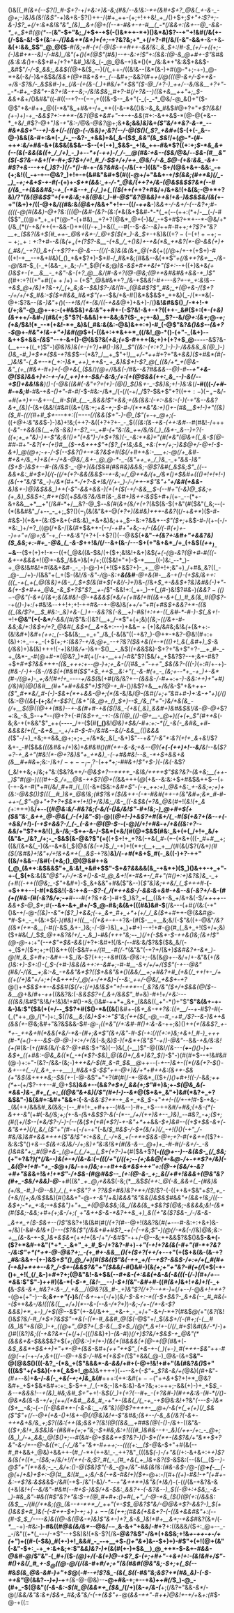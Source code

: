 ()&((*_#(&+(--$?()_#-$+?-*+/_+&:+)&-&;(#&/--&!&:-*+(&#+$+?_@&(_+-&-_-@+;-)&)&(&!(&$"-+_)&+&-$?()++-/(#+_++-(+;+!++&!_+_/()+$+;_$+"+:$?+;-&-)$?_+(/+:&*&!&"&"_(&)__&+(@+((--*-#&+-+-#__(_-*(/&&+:(&+--@_-&&-*_+_$+#(@(*--_(__&"-$+"&;_/+$+-+$(-()&*++-*+)()&*&)$?--+"+!&#(/&(+-(/-$&-&!-$+(&:_+-/()&&+*(&+)+(+;_-+?&?&;+*_+(/+?-#(/&/(-&"-&&+__-&-+&__-&(+:&&_$$"_@_@($__-#_(&;+#-(+(-@($-++#++-&&!&:_&_$+:_/_#-$_(+/-+((+;-(-)&#+*--&)-/-#&)_/&"(+()(*(@$"(#&)--+-&:+!$"+:(&&:(@-&_@+#+-$"&#&(&:&:&(_)+-&$+#+/+?+"&#_)&!&_(-_@_@&-+)&*()(*_/&:&*+"&:&$+&&$-_&#$"_/-/-$_&&;_&&$((_@+&($_--)(/(_++-/((&!&--(&*(&-)+#(@-*+;-+-)_@-*+&(-&/-)&+&$&*_(&&_+(@+#&+&+-_(--*&#+;-&&?(#+*_+(/_@(((@-&+/-$++&-+/&-$?&/-_&$&#-)+_(/&-(+(&-(_)+#&/+"+$&"($-@_/+?-)_++/--&/&&__+?+"-_-*-#+_-$&"+-&?+!&-+$-$&;-/&!&$&;_#+?-#(/+?&--)((&+&__++"+;_$-&&+&*+/()&#&"((-#((--+?--($--_(+$(((&-$--_&+"(-_(-_-*_@&/-@_&()+"($-@$"+&-#++_@((-*&"&_+#&+-/+_++((-&-*&(()&:-&_&_#&$_#_@+?+"_+$?(&&!(+-)+)-+_-&&$?+:-++*-(&?(@&+&#+"-+-+-&&_(#+:-&++&$-*(@-@(+&--*_+&/_#$?-@+"_)&-+"&:-/_@&-_@&?_@+;&__+&;&&_)&)_&+*(_$"&/+*&?-&-*_--#&*&$+"--+)-&_+(/_-(((@-(-/&&_)+;&?(_-_-/_-_@($()(_$?_+&#+*($-(+(-_&--@-)&&(&-#+:&*(-_/-_--&?-_+&&)+&(_&-($_$_&&"(&_$&!_/+(_@-*-_(#-++_+:&/+#&_-&+(&$&(&$&--$--(+(-+)_$&$-_+!&_++-#&*$?((+:+;_$-*&_&+(--(&(-&&(&((+_/_/+)_-_)+--*+(-++)-/_/-__@(#&:+&--($&/_@&/--_$&-(#__&"($(_-*$?&-+&+!(*-#+;$?_$+/+!_#_/-$_$+/+/++_@&/-/-&_$_@-_(+&:&&_-&+-#$?+&---++(_)$?-)(*_/-*()-#-_+*-(&?&#&*-$($-/&(-+-)((&"-$+/(@&+&+-&&:_-+(+;&!((_-+-+--@&?_)+!+-+(&#&"&#+$(#((-@+/+"&&+-+/_$(&&;(#+*&)(/_-_)_-+;+&+$-+-#(_-(+)+*-$+*(&&:_+-/-*_@&/(++?+/&-(@&$&*_$$?&*(--#(/(&_-+(&&&#&;-+_(-*&--+_(-/_)+(_(($(++(+_+?+#&/+/&+&!(+&(&;-@+*+?&)_/$?$"(&(@&$$"+(+*&:&;+&(@&:_)-#-@$"&?_@&_&)++&!+&-)&$&$&/(&(_+-+"(&+)+/((-@+&_/((_#&:&_(@&+_/&&+"+!+--((/_-++_&__-)&_&+-/-&+/-(--&?+;_#_-((((-@(#(&&)-@+?&:(((@-(&#-(&?-(&:(*_&(&+$&#-*-*(_+(--(++:(*+/-__(-/-#($$"_((@+*_+_+(*(@-*-(+#&)__+?+?(@&*_@+(-)&/_-+$+#$?+*+--*-@&/+*(/&_(*(/-+&/++(+-&&-()+*(((/-+_)+&((_--#(--$_-&:--&)_++#-#+*+;+?$?+"&?__+_($&?(&+$(#_++-_@&+&*-/_@+$(*_$(*_)-&_$+-_+&)&(($+?-(-(+!+-+;--+;_-+:+:$?+#-_-&(_&_($+_+(+($?$?-&__-(+&_/_+()&)+-+&(*&_+*&?(*-@-&&(+)+(_#&/_-+?()_&+(-+$?$?+$-@-&---((/(-&)&(&(_&+*_@(+&*(+(_(/_@+/+-+(+$+)-#((+!-+__--+&+#&)(_()_+&*$?+)-$+#-/_#&*&;(#&&--&(+*$"_+(/&++?&+__-/&--@_/&#-$_(-_+(&&-_+_&;-/-*_$_@($+$&;_@_)&-&$+#++&!+"($+:--_+((+)&+&*(+()&$+-(+__&__-_+&"-&-(+?_@__&/(#-&+?(@-@&;(@+*&#&#&+&&-*_)$"(*(#+:+?((+"+#($(++/+)-(+$$"_@&#&*+?_/&-+$&*&!-#+---&?+-+_+:&!&*-_-+&$_@+/&)+?&-+/_(+_&;&--$&)$?-/&!(#-_(@&#$?$"_#&;_+(@+&-/($+?-/+/+/+$_#&:-$($+#&&_#&*$"($+$-_-$&/+&-#()&*&$&$+_++&)(_-/(*-*&(-@+:$?&--*(&-*_)&"+(_)(_--+!&/(*-(&/((-+&&_@+)+&+)-/(__)&!_&_#&$()_/-*+!-*(/+;&"-@_@+-+:-(+#&$&)_+&:&"_++#+-(-$?&!-&+-+?((++-_&#($+:(*-_(+&)(&+_++_/-_&#-/(#&(+;$"$?(-&&&)++-&&;&?($-_+;+-&)__$?--&/_@+:(&+;_@_-+;(+&/_$&!(*_--*(+&!-*+_&)&(_#&:&(&:-@&)&++:+)-#_(-@$"&?_&()&$--(&+?-$_@+-_#&"+!&-+"+)&#(@_$+(-((&+:+*&++*_((/&!_@-*()-(+"-_(&+)--&++$+&&_-(&_$"--+-&+()-@(&$?&(_+&;(+_$-#+++(&;+)+(+?+$_@----__-&$?&-(__+--+((_+)$"-)_@&)&)&(+-_/+?_)+#()-)&)__$"((&:-(+:+?_)-)-)-/&&&&_&(@_)-)()&_-#_)+$+*($&-+?&$_$--(*&?_/__+_$"+!_)__+/-*++_#+?+"&+_&&)($+#&*(#(-_)&!&"-(_&+--*(_+:-)&*_++)_++&-_+_&)&$+!-*$?_@(_((&/+*_+(@&-&"_(+_(#&+-#+)+(-@+&(_($&*_/_)(@+/_/&_&(-/_#&*--&?_#&&&--@_)-#__--+"+&-@($&)&&+)+:-+-/+/_++)++-$&/_-&:&;_/+:(+(@_$&&(++:_&_--)-&(/--+$()+&&!&&___)()-(-@&_((&#(-&"+?+!+)-_(@()_$()&+-_-$&)&;+!-)&:&*(/__-#(((_-/+#_-_#-_+_&;_#__-#&-+_&-()+"-#-#_/-$-#&:-/&*_/(-(/(-+/_/$?-$&+$"+?($(++:-)(-_+-$&/-*+#(++)+_--&+--(__#-$(#_(__-_&&&!$"+&&;+(_&(&&:(-+:-&&:-(-)(-+"&--&&?&+_(&)(*-(&+(&&!(#&#((&+(/&:+;+*&-+;-$-#-/(*+*&"&:+)()+-(#&__$+!-)+"((&)($_#-((/(#+#_$+-_--++:_$((-$_---(/(&&(_$+"-)-@_($"(+-+_@+;(*-((*+*_@+:&"&&_$-)-)&)+!&;(++?-&((+?+?+-_-_$(*((&:(&-+&-(++:_&_#-*-#(#&!-/+++(-*&"-+&&_(&(__+/&-&_&)+-$?_--_+#-(+"&:(&_++/&/&(_)_(&*-_&--)+?(-((+;+_+"&)-)+-$"&;&!()+"(+&"_)-/+$+?&)(-_-&:++&)+"(#(*&"(@&+((_&-$(@-#_#-#+"-_&?(+-(+!_)_#__($-+&+++$"+($?_(+!&;&&_+&:(++/+;-)&$_@+/-@+!-$-&+)_@(@+;-+-/-$(--$&?()+-+:&?&$+#($(/+#++&:-___+:-@(/+_&#-#+&+/&_+)+&(+-/+&-@&/_&+-_@_@-*-_-(&"++_+_/_)&_-_+"&&-)&"($+$-)&$+--#-(&/&$-_-@+)(&($&#(#&#&)&&&;-@$?&#(_&$&;$"_((--&&*&:_#+$+)(/(-((_/+(+?-&&(_&&$--+-&;+/_@++&/(+_/&*()+$&#+((_()+!+!+!-)(_&_(-+"&/$"&_-)-/&*(#+*-/+?-&+!&/(/+-_)-/-/++-*$"&"+"__+/&#(+&&-___&)&+-)_@_)&$&&_)++(-$"-&&+&_&-_)(+(+($(-+/-&&__$-_(--#+"(-&)_@_$&;+(+_&)_$&$+:_#+*($(*(+_$&/&?&/&#(&-_&#+)&++:&$_$+#+/(+-_--(*+-&+&&__+*__+"(/&#-*+/__&?-@_$_-_-_&(#_(_&+(&/+(+?_(&$(&-$(+&"(#($&"(_&;--(-(*(&&#&"_/+--_-_+;_$$?()(-_)($&(&"&+-@_$(+$?+)(*&#&)+*++-&&?_((/-+_&+*_)($-#-#&$-)(+&+-(&:($+&+(-#&:&)_+&+&)&;++_$--&:+?&&+*--$"($+;+*&$-#-/(+-(-/-*&:_)+/+?_((@(/+&-/(&(#+$&++-(--/_-+#+"+_&;-*+/-(&(_/_(-#_(+)+--)_++"+/_@+;&"_-+_(*_--*&:&"(_+?+(-+$?()(--@&$(__+&"_-+(&?+:&#+"+&&?&)($_&&;+:-#+_-@&_(_-&-$_++!&/(/--&+(&-/---$+(+"&+&*_/+_(+&$(_($++_)_--$_&__--($+(+)+!-*--((+(_@&((&-$&/(+($+;&!&!+&+)&$_(+(-(_@-_&?(@+#-#($($(-&+-+&&&_+!(@+-&$_/&&+)&(+/+;((($&!+"+)-$-*____((-)&:_--*_)-+_@&!&#&!+#(&&+&#-_-_-)-@-)+(+!($+&$?+)-_+__@+!+;&"+)_/+#&_&?((_-_@-__/+)-/(&&"+(_+($-(&!_/&-&"-/_@-*&:_+__&(&#__-@+&(#-__&-+()-(+$&/&++:(((_-+(_+(_@(&&)+(&-_/_$_+_$(&(#+$(+&!_/-*_)+)_)&_-(_/&_+$_+-&&$+?&)&#&(-)+"-&(+-$+#++_@&_-&_$+?$"$?__+-_/$"-&&!+:(_+-_)-+(_(#-)&!$?_#&_-)_(&&$?-(()-$-@&"(-&+(/(&+;&(&#&!-@-+&&&$(*&/+(+#&!+#((&+-&+(_)_#_&(&_#(@$?--_+(_()-)+:_/+#&!&*-*_-_++!+;+!-++#&--+-@&)&*(++/+"+#(_+#&$+&&?+*-((&((_(&/$?+__$_#&:-_&)+&-(_)+--&&?&(-&__+)-#&!+:+*-((_&#-*-#-)-$_(_&+!-*+!+__@&"(+(-&*___/-&&/(#_/$"&:()&?(__+_/-*$"+(+;&)(*_(&;-((/&+-#-&&;&/+:_)&$+/+?_@&#(_&$+(__&*+&+:---)+&&$-+($+)&/&#&;&!&_(+_(&++:-(&!&#+)&#+*(++:_(-*-$&(&;__+_+"_/&_(-&(&"((-+&?_)-@+*-*&?-@&!(#+:+(&)+:+_--+_-(+$(*+;+:(&&?-_+/&;_@+_--+?&?($&+&((+-*((()+!_&(_&#+)_$-*&(_/&&_)+)&(&)+++!(-_+_)&!_)&/+_-)&+-$()__-_&$(_(+&_&$&)-$+?+"&+$"+?-__+_#-_-+_(&*-_-#(@+#-*(@&?_)+#(+(/-+-__++/-#&"$?($&/+_+$&?$?--+;&+-#&?+$+#_+$?&&+++-((&_+++:+--@-)+;+_&-(/(#&_+"-++"_$&(&?-(((-)_(+:_#_/+*-*+)-*(#_&-/-)+-(&-/_/&$(+(#&#($$"+$_++$__&:+"(_-&-#(+_-_(&;+--*+_-+_)+-&*(#-/(@+)-_+;&!(#+!+_----+/&$(*&(+#(/&/&?+*-_-(&&&-_/_-_#+*+:+*-)-&&:_++)+"+#_)(/_&_)_#_)(@()&#__(#+"+#+&_&$"+)$?_@-+_#-*()_)_&$?+&__+/&/&-$"+&+_+_+-_($"_#+*&/_#-(-)-$&+(*+_+_&*&*-@+;(*(&-_&/&/_@-(&#(/+;+"&#+#-)+:&-+"+)(/()_(&:-@_((&___(-(+;__&*(+-$$?(_(&+"(&_@+_()_$+)_--$_/&_(*+"-)&/+&(&_-(/+__$(@(_(@++(#&)--+-&(_#+#-_+&($()&_-(+&(_&)_&&#+)&#&$&!_/_&-@-@+*$?+:&_-&_$___--_+*-_-(_@+?+(-#_(&$++_-+:-(&((@_(()-@+__-_@+)((+(+_$"(#+*&_(-&;&-+(+&&"$"_++(----_/+-($(#__(_()__&!_@&)+$&/-#+:+:-*(/_-&(-_&#&_+#-&&&&!+((_-&+&__-_+/+#-$-#-/&#&--&(/-&&__$($()&*&*&(_($"-/+)_+&;++&&_@+;+;+_+/&*&;_&(_-&+)$"--+*&"_/-_&"+:&?($+!+_-$&*+_&!_/$?&+-_-#($&_&(((&#&_+/+)&)+*&#&#()(#(++-&-&;+&-_-@_)(__+(-(++)+!-_-_&/__&!-*-&(*$?+?-+_&+"(#&!(*-@+?&)&"+_+*&)_-(-+#&#&!--&_-*+$+&&+&(&__#+#&*+;&:-/&$+/-+--_/-__/$?-(_++*+;-#_#_&+!$"+$-)(_-*(&(*-&$?(_&!++&;+/&;+"&:($&?&++*_/-@&$+?--+*++_-&!&/++++$"_$&?&?-(&+&;__(++-_)$"_#(@-)(((#+-_$_/+__@&-++$?(@+((*&&+++(_@_(+&--&:&:+$+#&$&++$--(+(-+-&+-#(*+#(/&/_#+#_/(_(((-&*($&:+*&#_+$"-(-+_++:+)_@&+&:_+-&&;+;+)+(&:-@&$()_)_$(((__#_)&*_@&!&;(#$?&+($(&++-(-*-#&#(++-+(&"&#+;&*_#-#-++-(_$"-@+"+?+?+$&*+!+!()+/&)&;_/&-_((-&$&(+?_&_@&*(#+!(*&!(+_&(*+:+++)&__/+--((#_@&:&/-#&?&;(-&/(-()&/&!$"-#+!&;-)_@+#+$(+($&"&:_&++_@-@&(_/-(+)&"-$_)-@((_@+!-)+&$?+#(&+/(_-#($(+&?+(&--+(-+&&/+!_)-*(-+*_$+&&?-/_(-_(-&+-@(@-$-_-(-@_)(/+!+#&_-_+/+&((&:+?--&&_/+"$?+*&!()_&-/&;-$+*+*-&-/-$&*(+&/(#(@+$&$(#&:_&+(+(_/+!+_&/+(&"&-_/&?_/+;-_-$&$(&-@&?$"(+(__(+$+!+_+?&(-+&(_#-(+-(*&+(((-_#+#__+;((&/(&+&(_-)(&--&*&(_$(@_&(&(-+)_$_/_-+)+!(*+;(__+__+__/(#(&(/$?(/&+_)(#($(/&#&)+!&"+/+!&+&*+(__&$-_+?&)__&)_/(-+#(*&_+$_#(-_&((-)+?-++"((&/+&&--/&#(-(*&;()_@(@&#++&(_@_(&*+:&$&&$"+_&:&!_+&#+$$"-$+_&?&_&&&(&_-+&*+)($_)()&++-+_+"-+-(_$(+__&:&(&"_@$"+/-/+:&+()-&-#_@_&+!(*-#&+-/_#+"(#()+:+)&?&)&_-_+(+#((-++((@&;_-$"_+&#+)-$_&+&&"+#&($"&--)(*$"&)&;++&/_(_$+++#-*__(-+$+*+--(-#(*&$&!(-&:+*+&--$?-(_/(*++&$-/-&&:&*+_&#-+&--&(-&?+/-_&-(#_(+((#&-(#(-&?&/+;-*+*___#---#_(+?&+&-_)-#+$_)&?_+(__((&+-&_+/&+&(-$_/++++--&&+$-@_$+;_#(-__-&+-&+_#+/-$_@-#&;&(&+(((#&)&#-$__(/&---(_+#(/_(&:(-+"()&-+/-@_-((&)--&"+($?_)+&&;(-+_&+_#+_+*+(+/_/_&($+_+#++-@(&&#_@-*_#-$+_-_+(&:+$(_-)(#&)+!((__-((*&+-+_-+?&-(#($-__+__&;&/(-$"&((+-@&"_/&?(____(&*_(+*-&__(_-#((_-&$_&+-_)&;-/-@-)&)_+_)+#+)--+!+#-@(#_(_&+_+!($+/+;&)($+#&(_/_$_$_@+*&?&!+/_-_&_)-#&(+++"&;--_)(/+(-$&*-$-++&()&;(&+!$"(@-@-_+:+"(*-_-+$"+$&-&_&*(/+?+:&#+!(/&-_(--_#&:&/$?&$($&_&/(-+_($+/($+;+;+(()&++(((-$&#_++/(#__-#(/-*_(&"&"(-+?+/(&+)_$&#&?+-&*_)-@(#_&_$+#+:_-&#+-+$_/&-$?(++;-_+&_#((&-_@&:+;_-(&(&_@+--_&/+/+-&"&(+*(&()&:+)-$+:()-(_$-(+#-)&&(&_++:+-&#+;-#-#__-&+/+/+/($$"(-+--@&"(#&/-/(&__+;&:-&_-+&&"&*$?_(($+&&"&*()(&&/__+;+#&?+#_(+&(/_++!+-_/+((+(/+)&"+/+;+(+&+++!-/_@(+-/+*&)-(--&:_++/-@&/_+&$+*-_+?_@()+_+$&$+*--&$&#($(/+:(/+)&!&$+"+!-++*--(_&?&/&"($+/+$&&(@($--&__@_+&/_#_+_-++_((&&?&:(*-&&$$?+(_&+/&&$"_#+*&)-#+!_$+/+$&:---(((&&_/&#$"&!&/+!&)&!+#()-*&;()&#-++*+_&+_(&&&((_+"-*()+"$"__$"&(&+-+-&-)&:$"($&(+(+/--_$$?+#($()-*&((&(__)&#+-(*&+_&-++?&:((+__/--+*-#$?-#(-(_(*++_@_/(*-)+:_$(*()_&__&;(_&)+$+:+"$"&;(+_+($(_-@_--#_-+#_/$?--&-_)&++&(&&(+*-@&;&#+"&?&$&&-$_#-@-$_(((+$&"(/+:&#-#()+:&-&-_++;&)()+*+(+(&&$?_+-*+-_++&+#(*&&(*&/-*&-(#+;&*$"(&+/&"-#-$(-+:(/((+:+)&;+&+!_#-)_+++(#-*(+()-+--&$-@-@-)+:+/+(&*(-&;&)_$-)(*&*+(&"$"-+_/_)-@&"--_&&_-+&/&:&!(+(#_(&-(+_((#&(_&_/(-&?-@+#&:_$+"&)(--)&(_(-__)$"-@((&!_/(&---(__+-__()()-)+-&$+_((+#&:-@&_&((*(_-+(*$?-$&)_@(&()+/_&+)&?_$_/_)_-$"-)(#(#+$--+!&#&#(@-)+:+"-(&?-/&&-(&;-)+_++&/-$(#_&-#_$&__@++-_-(-_+--)&+-((*(/&(+?-$()-&+--+(_-/(_&+_+-+___)_#&&+$-$$"++-@+)&/+*+#++&:(&+*-$&(+"&$(&+*+*&;-$&(+_-(-@-&$"+"+?(#(#(/-*-@&*_(($+/_)()+#+!((-/-_&_&;++(*+-_(+/$?-++--#_@+$&__)&*&+-*-(&_&?+$+/_&&(+;$"_#+)&;+-_$(@&_&(-*&&-)&-_#+_(_+:_((@&"&+&)(/$"(#+!-)--&*_@($+&+_&"+)&#(*&?+_+?&$&"-)&(&#+:&#+"&&+:(__-&-_&&:$?+*-+_&+_+&_$-_+"_++!-((/+-+!_#-$-+&;-_(&(++/&&&#_&(&&;-(--_#+!+_+#++--(#&--)-#+_+$--++&#_/+#&;(+&-(*(-&++-&"_(+#(-&_(/&;+;(_+-&_-(_&+_&$$?-&(-(*--_/+/(++)&+--_)&)_--#&?_-+;($+;(#(_(_+/($--(*&/$?-/-)-(--(&_(_$+(+#(*$?_/-_+-&"+*++_&&-_$+)&#--((+$+$&-&+(-&"&++)(/(_&/_($"+"(#-_+(-/+-+"(-&/_$_#&$-/-$+(&/+)(/_-+!()()(-+"_/-#&/&)&#+&&*+++($"&!$"+:+&&_(_-/+&_+(-+*+$&&-@+;+?-#(+&++(_($?+-&:&:$"()_+&$-$-$(&+:&)&/-/+;&)+"&:&!&*(#(&-&--_@+)+_-#-#(/-&+/-_-&()&#&"+;_#(@+&-_(@+(_(_/+__(_$+(+?-)_+(#($&+$?__(-_((@+--)--&(&$-_(/_$&;_(+"+?&?_)(*(/_&-*-)&(+-+/(&_-&:($-$(((/+"(/((+;--(_+;&&_@(_+*-&_@-/_+-_+*$?+/&)(-_&(@+!+#-*+_-$_@+/&/-++/_)&;+-+#++&*&$+++"+:(@-+($&/+-&?+#+"&&_&+!&_+!+*$"-/+$&-(#_@_#&$--_(+:(@-&-_+;_&(/+#+!&&&+(@&"&?(#+_-$&/+&&)-@___-+#((&"_$_-+_-@_/+$&_&$(-&;(*__&$_$(++:_@(-&_&&+(_-(#&)&(+/&_-#_)-@--&)_/_(_++$&"$?+?$?&$+#&)&?+*+/($_/$?-(-((++&+$&"+_$?_+_-(+&/((+;&/&$_&&)(#()&&+"-@-_+-&"_/+_&)&&&"&"&&()&$&$_#&*&"+(&&+!&;_/(_(--_&$+;-*+_+:&;-+&$&"_)+"+__+(@_@&$&;(&_/(&&(&_+$&?_$(@&;-&&&&;&!-(&*(#($&;-&&;+#+(+;&_-/+;($__-+$"&++$-&-*&?++&_+)_&((+"&($?_$&-_/-/&-&-_&+*_+($-$&+--()$"&*&?+!&(&#(#(/_$($+?(#-_-@+!(&&?&(_#(+---#_-&:+:+&+)&-+/&)(-&#_-&!&+()---($?&($"(/&&+#+#$?_-+(-(-+&;$"-)(@(/-*&(-/_/&)_@&;&:-+__(&_-&-+-_$_)&+&$&+_(+_+!+_(&-/+"_/-&_#$"-++/-@--&;++&&$?&$()&$__-&+(-($?+*&#-+&"(*+*_-_&+"_+_#_$-/+?&?-#+)_-+"(*-*+!+?&(&(-#+"(#-*+?&?-/&:$"+*(*+*-@-@&?+;_-(+_#+-&&__()(+($+?(++/_+_--_+"(+($+&(&-(&-+?_#&:&&+-(+-)&$+_$"()_@_/+)(#($&((*$"&(-++_+/(--+$?-&&$-/+:+/+(_#(#+(-+&)+*++--&?_/-$+-(*&&$?&"+"($&&_/-#()&#-)(&_(+;+"+"&?-#(+(/_(+$(-+-()+_+!(_(/_&-)+#+?+;(@&"&!-&+$&(--_#+&-(+:&&(+&-&*(*-&(((-(/-)(#+/+--*&_&:$"$"-)_++#_)(&-*(_-$-*_(&!-__--)-$+!(_&"_-&#+#_-((_#(&+)_&+!_+&)+!(_-_+(__&-_$&-&+_#&?+:&-_/_+&__/(@&?(&_#-_+)&"$?(/+?--+*-)_+(/+--/-@_&+!+*+?-_(@+(+"-)--&;___&+-+"(-_)__&*((-&+*-+-(-/+)(_&/-$-&+:-*((-$+$&?-_&+&(--_#_#&(--($_++&_&-/&!(((&((__+/+)(*--&-(--&-/+?+)_)_-&;-/+-(/+-&-$?&&&)+*_+-)_/+$(@-_-&$"(+-&(/&++__+&-+_-_+/+"-&+/-*+?(#&$_@(_+"(*&?(*&!()&_$?&/-#_/+$+?&$$"-*&(-((*-#_&&#_@($(_-@$"+/_$(*&$+/(-(#+;(-(__#(&_)&"+&(@_)-+_((@+"_@$?+(_$-&(__$+*_$_/(@(*_&+!+-(/(/_#+$_)&#(_&/-*_/-)_+()_#((&?_)&;((-+&?&*-(_+(/+/-((_()&_&)+)_-(&-#_)_)(/+)$?&/+$&$-+_@&"(*(&&&+&-$_&&$&?+$(*+;(@&:-)+!_+-)(&(+(#&&&_(+_(_@-+(*_@(#_&+(_-&$_&&*+$&++)+"+*-@+(&&-_&#_+(++"++$"_(+&-+-(_)(+-)_#(+++-$&"++-#(@(-+(_-+-_/+;&+_((/-_-@-+&$-/-#&*(+&$+(_($"+&&(_@-)_@&-(&+$__&"-@(@&$()(((-&?_-(*&_+($"&&&*_-&-&&_/+#+(-@+!&!+#+"(&(#&?_&()_$+"(((&$"+_(+_$&)(-+*(_&$+!_@__&)&++++)(_--_--&+(_-$"+_$?&-&/+(_@&)(_(#_+&"_-(#+--_&)+__&-/-*_&(_-_+&(-+;+)&*_&(#__+++:(++:&#($+--($"+_+&_+$?+!+*_@&?&#+_+$+$&*&#+:+:_$-$++_/_(-*&;-)&+&:&)-&+?&;+:+++;-&&(+)-)+_+$_$_-&--*&&&!--+(&)_#&;&#_$+"+_+!-&_$(/_)+(+?(--#+_-(+?&#-)(#+*&:&-(#-*(/()-@&*&(&-&-+/+;(++/(*&#__&&_#_-+"+-(&&(_/(_-+_-+$_@&:&!+?&"_(---$-)&*($+__-&;_-(*--((-@&#+_+-(-&-&:__-/&"&)(@$?++++-__@+/-&(+(_+(+)(/_$&($"$"+_(/-_-@_+(+&-()+!&+-@(/_@&)&!+-$"&#&;(&+--/-&_&(/&?(-&+-++*&+&/&_+;$?((&:(++(&;&&+?_(&!(@((&&__+#_#&_(@(-()-/&*+-((&"&-(*($+;&!+_&$&)&-(#&#+(+;+"&;-$+#&;&:+!(((#_)&#&--+-_&)(/++-/+:_-_@+;(&_)_/-+_&&;_@($()+;-*-#(&_#-@+$&&++$?&?-)()-$+((*+-(&$?&/+"&*+$+?&"-&-/+--@-&((+:_(-/_/&"+"&+-#+++;--((((+:__($-@_&-$+"+#(&(--#_#+&&+_@&)+&&++-(#_/-*+(++&!_-_++?&"_(((&$_(-)-/+"&(_/+:-&+&+:+*+)$?&(&(+((*_-($&;+/&/+!_/(_++(-&;$?_#(_-_(#_+&(_+_)&+&?($-*&$&:(--(&(__($--_)-@$"+"(*+&&;-_-_&/+:()-@($&)$"(-&_-@+/&"-#&(&!&:(#&-&$-/_@-*(@__+(__-__(-@(*+/_+&)+$+:-@(#__&!(#__+;&/-&(-+&-#&!+)($+_-@+:-/(#+*((+)-#&!_-+"(+_#+-&:-+$?&:&$&*&$-/&#(-+$_-_/&"(-&)_/-*_--_+"&++*+)&"&(+!&/_)-(-((/(&-+&?&-&(+&(*&!+(--&/&"-#&#(--#+$-)&$_/+&-$&:_&&?+-(-&?&--)_$((-@+:+$&;_-&-_)-#&_&"-#&((#$"&?+"&:_$-+(@_#+#+:()+#(_+"_/-@-*&_($()(@(_+:(/&&&:(_&$__-/(#(/+*&;(@_(&--+-*+*_/_++"(+-$_$_@&?$"&/-@_@&+$?-&&?-)_$(+()&&_$+#_)&(-(-#++-$+)-$+;+)+--$(&(++;(#&&_(+&&_+?-(-((&+&&#&"+:_(--(#-$_$_/----&)&((@-&(*_@&-+)&)$"&+-)+?_&-&_)&!+#+__&+;-+&$_#&?(&+/(_-*__-_+)-#&:__-)-#&((#_@&(&/&*--_@&/-$-$_&-&+"+&&/-#+?__+:((&&&/($+:_@+--_-_-/&"((+*(_---/-*$"--+$&)&!(*&-$?(/&__-_@&?_&$"-/&*(+&$&;+!&_+-++-+-/+(+"_)+((#-(-$&)_#(+-)+!_&&#_-_--+__+$_-()+"&+_)&--$+)+)-#$"+(+!(@+(&"(-&"-$+:_-+_+:&+&;+:$"&*&)&?-)+*(&(#(+-)+$&__)_@_++*-$-&+-_#&&-@&#-@_/$"&"-(_#+/($-*(@_)+/(-&(+)_@-+$?_$_-_(+;_+_#+"-_+&+!+:-(&!&#+/$"-#()+&(/_#_+-$_$_@($(@-@_/(/(&-#+#_/+;+"(&(#&#(*_@&"&;-$+;+(_$(--#_&_$(&_@&-&#-)+"+$_@(_-#--+!$?&_-(&(_$((-#&"&;&*$?+*(#&_&)-(-$-*++&"_@(&&?_--)+)_-+___+(&_-@-@&)--__-@+#&-+;+--+&)_++#(/_$_)-@_-(#+_-$(@&"(*(-&-&:-$(#_@(&&*+_($&*_/(/+)(&-*+/&-(*__+;(/&?+"&&_-&*_/-@(/_&&/&"&:&+_/_$&+_#&;&"&/-(-+(&$"+-_@(*&&-++"-#+___+__)_@&!+_-_+*_/+_&_+:(#_$-@-+((_:_:

